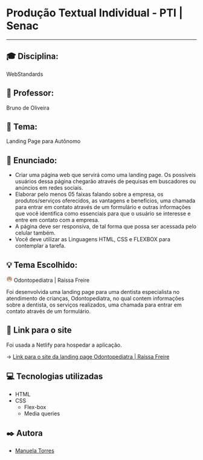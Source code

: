 # Produção Textual Individual - PTI | Senac

---

## 🎓 Disciplina:

WebStandards

## 👤 Professor:

Bruno de Oliveira

## 📝 Tema:

Landing Page para Autônomo

## 📃 Enunciado:

- Criar uma página web que servirá como uma landing page. Os possíveis usuários dessa página chegarão através de pequisas em buscadores ou anúncios em redes sociais.
- Elaborar pelo menos 05 faixas falando sobre a empresa, os produtos/serviços oferecidos, as vantagens e benefícios, uma chamada para entrar em contato através de um formulário e outras informações que você identifica como essenciais para que o usuário se interesse e entre em contato com a empresa.
- A página deve ser responsiva, de tal forma que possa ser acessada pelo celular também.
- Você deve utilizar as Linguagens HTML, CSS e FLEXBOX para contemplar a tarefa.

## 💡 Tema Escolhido:

<img src="./public/assets/images/favicon.ico" /> Odontopediatra | Raíssa Freire

Foi desenvolvida uma landing page para uma dentista especialista no atendimento de crianças, Odontopediatra, no qual contem informações sobre a dentista, os serviços realizados, uma chamada para entrar em contato através de um formulário.

## 🔗 Link para o site

Foi usada a Netlify para hospedar a aplicação.

-> [Link para o site da landing page Odontopediatra | Raíssa Freire](https://main--preeminent-manatee-675e40.netlify.app)

## 💻 Tecnologias utilizadas

- HTML
- CSS
  - Flex-box
  - Media queries

## ✒️ Autora

- [Manuela Torres](https://github.com/mtavidal)
